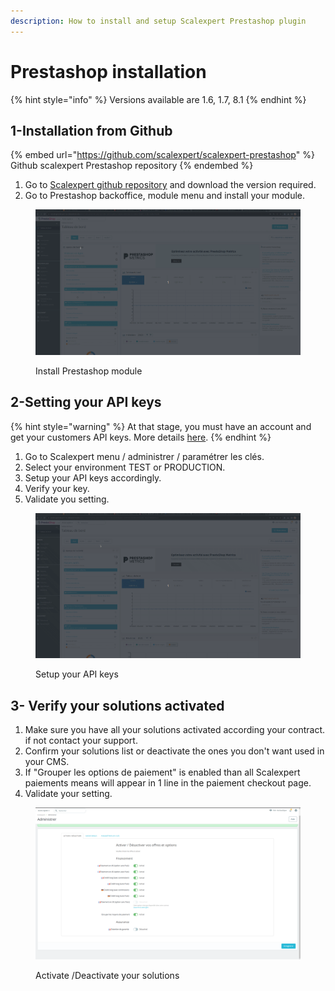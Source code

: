 ```yaml
---
description: How to install and setup Scalexpert Prestashop plugin
---
```


# Prestashop installation

{% hint style="info" %}
Versions available are 1.6, 1.7, 8.1
{% endhint %}

## 1-Installation from Github

{% embed url="https://github.com/scalexpert/scalexpert-prestashop" %}
Github scalexpert Prestashop repository
{% endembed %}

1. Go to [Scalexpert github repository](https://github.com/scalexpert/scalexpert-prestashop) and download the version required.
2. Go to Prestashop backoffice, module menu and install your module.

<figure><img src="../../../.gitbook/assets/1-prestashop-install-module.gif" alt=""><figcaption><p>Install Prestashop module</p></figcaption></figure>

## 2-Setting your API keys

{% hint style="warning" %}
At that stage, you must have an account and get your customers API keys. More details [here](../../../).
{% endhint %}

1. Go to Scalexpert menu / administrer / paramétrer les clés.
2. Select your environment TEST or PRODUCTION.
3. Setup your API keys accordingly.
4. Verify your key.
5. Validate you setting.

<figure><img src="../../../.gitbook/assets/2-prestashop-setting-api-keys.gif" alt=""><figcaption><p>Setup your API keys</p></figcaption></figure>

## 3- Verify your solutions activated

1. Make sure you have all your solutions activated according your contract. if not contact your support.
2. Confirm your solutions list or deactivate the ones you don't want used in your CMS.
3. If "Grouper les options de paiement" is enabled than all Scalexpert paiements means will appear in 1 line in the paiement checkout page.&#x20;
4. Validate your setting.

<figure><img src="../../../.gitbook/assets/Capture d’écran du 2023-10-21 17-30-39.png" alt=""><figcaption><p>Activate /Deactivate your solutions</p></figcaption></figure>
